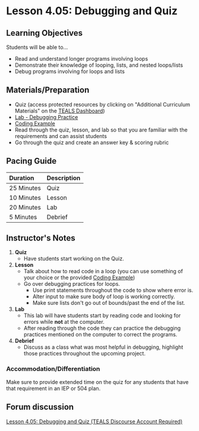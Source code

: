 # Lesson 4.05: Debugging and Quiz

## Learning Objectives

Students will be able to...

* Read and understand longer programs involving loops
* Demonstrate their knowledge of looping, lists, and nested loops/lists
* Debug programs involving for loops and lists

## Materials/Preparation

* Quiz \(access protected resources by clicking on "Additional Curriculum Materials" on the [TEALS Dashboard](http:/www.tealsk12.org/dashboard)\)
* [Lab - Debugging Practice](lab.md)
* [Coding Example](https://teals-introcs.gitbooks.io/2nd-semester-introduction-to-computer-science-pri/content/units/4_unit/05_lesson/longer_coding_sample.py)
* Read through the quiz, lesson, and lab so that you are familiar with the requirements and can assist students
* Go through the quiz and create an answer key & scoring rubric

## Pacing Guide

| **Duration** | **Description** |
| :--- | :--- |
| 25 Minutes | Quiz |
| 10 Minutes | Lesson |
| 20 Minutes | Lab |
| 5 Minutes | Debrief |

## Instructor's Notes

1. **Quiz**
   * Have students start working on the Quiz.
2. **Lesson**
   * Talk about how to read code in a loop \(you can use something of your choice or the provided [Coding Example](https://teals-introcs.gitbooks.io/2nd-semester-introduction-to-computer-science-pri/content/units/4_unit/05_lesson/longer_coding_sample.py)\)
   * Go over debugging practices for loops. 
     * Use print statements throughout the code to show where error is.
     * Alter input to make sure body of loop is working correctly.
     * Make sure lists don't go out of bounds/past the end of the list.
3. **Lab**
   * This lab will have students start by reading code and looking for errors while **not** at the computer.    
   * After reading through the code they can practice the debugging practices mentioned on the computer to correct the programs.
4. **Debrief**
   * Discuss as a class what was most helpful in debugging, highlight those practices throughout the upcoming project.

### Accommodation/Differentiation

Make sure to provide extended time on the quiz for any students that have that requirement in an IEP or 504 plan.

## Forum discussion

[Lesson 4.05: Debugging and Quiz \(TEALS Discourse Account Required\)](https://forums.tealsk12.org/c/unit-4-looping/lesson-4-05-debugging-and-quiz)


